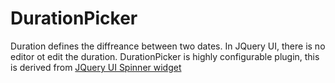 DurationPicker
==============
Duration defines the diffreance between two dates. In JQuery UI, there is no editor ot edit the duration.
DurationPicker is highly configurable plugin, this is derived from <a href="http://api.jqueryui.com/datepicker/">JQuery UI Spinner widget<a/>

